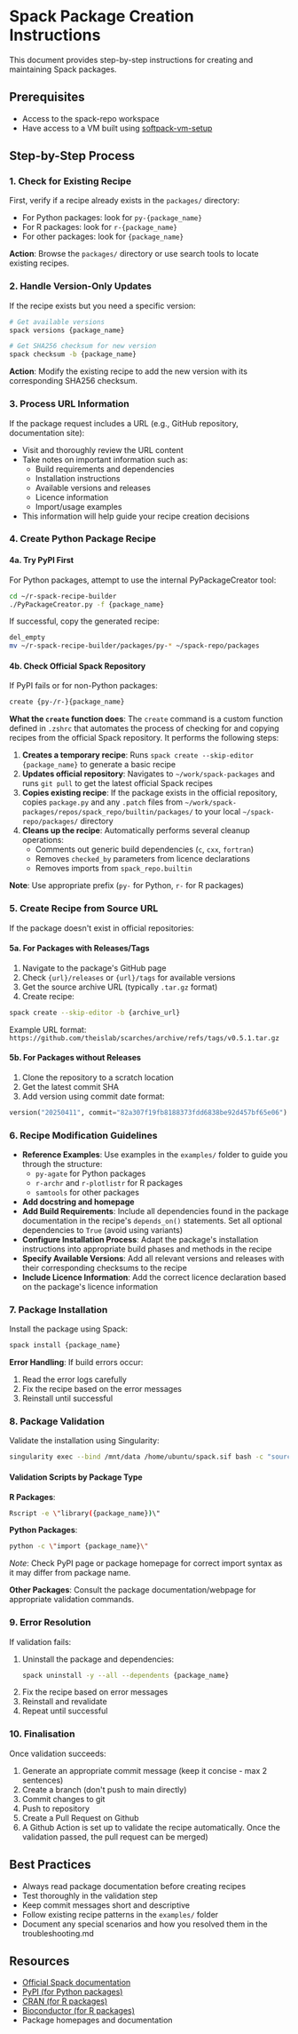 # Spack Package Creation Instructions

This document provides step-by-step instructions for creating and maintaining Spack packages.

## Prerequisites
- Access to the spack-repo workspace
- Have access to a VM built using [softpack-vm-setup](https://github.com/wtsi-hgi/softpack-vm-setup)

## Step-by-Step Process

### 1. Check for Existing Recipe
First, verify if a recipe already exists in the `packages/` directory:
- For Python packages: look for `py-{package_name}`
- For R packages: look for `r-{package_name}`
- For other packages: look for `{package_name}`

**Action**: Browse the `packages/` directory or use search tools to locate existing recipes.

### 2. Handle Version-Only Updates
If the recipe exists but you need a specific version:

```bash
# Get available versions
spack versions {package_name}

# Get SHA256 checksum for new version
spack checksum -b {package_name}
```

**Action**: Modify the existing recipe to add the new version with its corresponding SHA256 checksum.

### 3. Process URL Information
If the package request includes a URL (e.g., GitHub repository, documentation site):
- Visit and thoroughly review the URL content
- Take notes on important information such as:
  - Build requirements and dependencies
  - Installation instructions
  - Available versions and releases
  - Licence information
  - Import/usage examples
- This information will help guide your recipe creation decisions

### 4. Create Python Package Recipe

#### 4a. Try PyPI First
For Python packages, attempt to use the internal PyPackageCreator tool:

```bash
cd ~/r-spack-recipe-builder
./PyPackageCreator.py -f {package_name}
```

If successful, copy the generated recipe:
```bash
del_empty
mv ~/r-spack-recipe-builder/packages/py-* ~/spack-repo/packages
```

#### 4b. Check Official Spack Repository
If PyPI fails or for non-Python packages:

```bash
create {py-/r-}{package_name}
```

**What the `create` function does**:
The `create` command is a custom function defined in `.zshrc` that automates the process of checking for and copying recipes from the official Spack repository. It performs the following steps:

1. **Creates a temporary recipe**: Runs `spack create --skip-editor {package_name}` to generate a basic recipe
2. **Updates official repository**: Navigates to `~/work/spack-packages` and runs `git pull` to get the latest official Spack recipes
3. **Copies existing recipe**: If the package exists in the official repository, copies `package.py` and any `.patch` files from `~/work/spack-packages/repos/spack_repo/builtin/packages/` to your local `~/spack-repo/packages/` directory
4. **Cleans up the recipe**: Automatically performs several cleanup operations:
   - Comments out generic build dependencies (`c`, `cxx`, `fortran`)
   - Removes `checked_by` parameters from licence declarations
   - Removes imports from `spack_repo.builtin`

**Note**: Use appropriate prefix (`py-` for Python, `r-` for R packages)

### 5. Create Recipe from Source URL

If the package doesn't exist in official repositories:

#### 5a. For Packages with Releases/Tags
1. Navigate to the package's GitHub page
2. Check `{url}/releases` or `{url}/tags` for available versions
3. Get the source archive URL (typically `.tar.gz` format)
4. Create recipe:

```bash
spack create --skip-editor -b {archive_url}
```

Example URL format: `https://github.com/theislab/scarches/archive/refs/tags/v0.5.1.tar.gz`

#### 5b. For Packages without Releases
1. Clone the repository to a scratch location
2. Get the latest commit SHA
3. Add version using commit date format:

```python
version("20250411", commit="82a307f19fb8188373fdd6838be92d457bf65e06")
```

### 6. Recipe Modification Guidelines

- **Reference Examples**: Use examples in the `examples/` folder to guide you through the structure:
  - `py-agate` for Python packages
  - `r-archr` and `r-plotlistr` for R packages  
  - `samtools` for other packages
- **Add docstring and homepage**
- **Add Build Requirements**: Include all dependencies found in the package documentation in the recipe's `depends_on()` statements. Set all optional dependencies to `True` (avoid using variants)
- **Configure Installation Process**: Adapt the package's installation instructions into appropriate build phases and methods in the recipe
- **Specify Available Versions**: Add all relevant versions and releases with their corresponding checksums to the recipe
- **Include Licence Information**: Add the correct licence declaration based on the package's licence information

### 7. Package Installation

Install the package using Spack:

```bash
spack install {package_name}
```

**Error Handling**: If build errors occur:
1. Read the error logs carefully
2. Fix the recipe based on the error messages
3. Reinstall until successful

### 8. Package Validation

Validate the installation using Singularity:

```bash
singularity exec --bind /mnt/data /home/ubuntu/spack.sif bash -c "source <(/opt/spack/bin/spack load --sh {package_name}); {validation_script}"
```

#### Validation Scripts by Package Type

**R Packages**:
```bash
Rscript -e \"library({package_name})\"
```

**Python Packages**:
```bash
python -c \"import {package_name}\"
```
*Note*: Check PyPI page or package homepage for correct import syntax as it may differ from package name.

**Other Packages**:
Consult the package documentation/webpage for appropriate validation commands.

### 9. Error Resolution

If validation fails:
1. Uninstall the package and dependencies:
   ```bash
   spack uninstall -y --all --dependents {package_name}
   ```
2. Fix the recipe based on error messages
3. Reinstall and revalidate
4. Repeat until successful

### 10. Finalisation

Once validation succeeds:
1. Generate an appropriate commit message (keep it concise - max 2 sentences)
2. Create a branch (don't push to main directly)
3. Commit changes to git
3. Push to repository
4. Create a Pull Request on Github
5. A Github Action is set up to validate the recipe automatically. Once the validation passed, the pull request can be merged)

## Best Practices

- Always read package documentation before creating recipes
- Test thoroughly in the validation step
- Keep commit messages short and descriptive
- Follow existing recipe patterns in the `examples/` folder
- Document any special scenarios and how you resolved them in the troubleshooting.md

## Resources

- [Official Spack documentation](https://spack.readthedocs.io/)
- [PyPI (for Python packages)](https://pypi.org/)
- [CRAN (for R packages)](https://cran.r-project.org/)
- [Bioconductor (for R packages)](https://bioconductor.org/)
- Package homepages and documentation